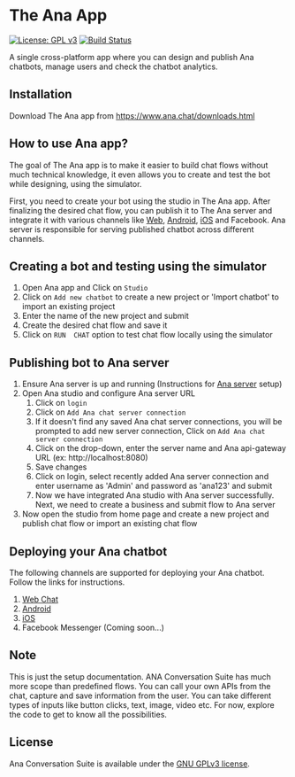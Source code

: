  # The Ana App

[![License: GPL v3](https://img.shields.io/badge/License-GPL%20v3-blue.svg)](http://www.gnu.org/licenses/gpl-3.0)
[![Build Status](https://travis-ci.org/Kitsune-tools/Ana-App.svg?branch=travisci)](https://travis-ci.org/Kitsune-tools/Ana-App)

A single cross-platform app where you can design and publish Ana chatbots, manage users and check the chatbot analytics.

## Installation

Download The Ana app from https://www.ana.chat/downloads.html

## How to use Ana app?

The goal of The Ana app is to make it easier to build chat flows without much technical knowledge, it even allows you to create and test the bot while designing, using the simulator. 

First, you need to create your bot using the studio in The Ana app. After finalizing the desired chat flow, you can publish it to The Ana server and integrate it with various channels like [Web](https://github.com/Kitsune-tools/ANAChat-Web), [Android](https://github.com/Kitsune-tools/ANAChat-Android), [iOS](https://github.com/Kitsune-tools/ANAChat-iOS) and Facebook. Ana server is responsible for serving published chatbot across different channels. 

## Creating a bot and testing using the simulator

1. Open Ana app and Click on `Studio`
2. Click on `Add new chatbot` to create a new project or 'Import chatbot' to import an existing project
3. Enter the name of the new project and submit
4. Create the desired chat flow and save it
5. Click on `RUN  CHAT` option to test chat flow locally using the simulator

## Publishing bot to Ana server

1. Ensure Ana server is up and running (Instructions for [Ana server](https://github.com/Kitsune-tools/ProjectANA/blob/master/ANA-CHAT-SERVER-SETUP-README.MD) setup)
2. Open Ana studio and configure Ana server URL
    1. Click on `login` 
    2. Click on `Add Ana chat server connection`
    3. If it doesn't find any saved Ana chat server connections, you will be prompted to add new server connection, Click on `Add Ana chat server connection`
    3. Click on the drop-down, enter the server name and Ana api-gateway URL (ex: http://localhost:8080) 
    4. Save changes
    5. Click on login, select recently added Ana server connection and enter username as 'Admin' and password as 'ana123' and submit
    6. Now we have integrated Ana studio with Ana server successfully. Next, we need to create a business and submit flow to Ana server
 3. Now open the studio from home page and create a new project and publish chat flow or import an existing chat flow
 
## Deploying your Ana chatbot

The following channels are supported for deploying your Ana chatbot. Follow the links for instructions.
   1. [Web Chat](https://github.com/Kitsune-tools/ANAChat-Web)
   2. [Android](https://github.com/Kitsune-tools/ANAChat-Android)
   3. [iOS](https://github.com/Kitsune-tools/ANAChat-iOS)
   4. Facebook Messenger (Coming soon...)

## Note

This is just the setup documentation. ANA Conversation Suite has much more scope than predefined flows. You can call your own APIs from the chat, capture and save information from the user. You can take different types of inputs like button clicks, text, image, video etc. For now, explore the code to get to know all the possibilities.

## License

Ana Conversation Suite is available under the [GNU GPLv3 license](https://www.gnu.org/licenses/gpl-3.0.en.html).
